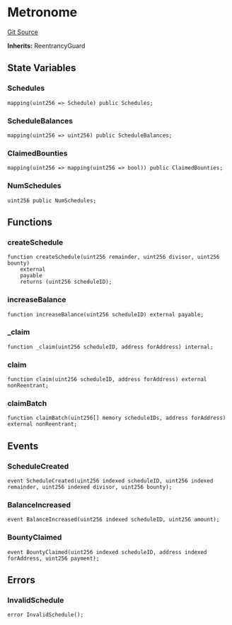 # Metronome
[Git Source](https://github.com/G7DAO/protocol/blob/ef7b24f4a26e9671edc818362f455c3e2801e1d7/contracts/metronome/Metronome.sol)

**Inherits:**
ReentrancyGuard


## State Variables
### Schedules

```solidity
mapping(uint256 => Schedule) public Schedules;
```


### ScheduleBalances

```solidity
mapping(uint256 => uint256) public ScheduleBalances;
```


### ClaimedBounties

```solidity
mapping(uint256 => mapping(uint256 => bool)) public ClaimedBounties;
```


### NumSchedules

```solidity
uint256 public NumSchedules;
```


## Functions
### createSchedule


```solidity
function createSchedule(uint256 remainder, uint256 divisor, uint256 bounty)
    external
    payable
    returns (uint256 scheduleID);
```

### increaseBalance


```solidity
function increaseBalance(uint256 scheduleID) external payable;
```

### _claim


```solidity
function _claim(uint256 scheduleID, address forAddress) internal;
```

### claim


```solidity
function claim(uint256 scheduleID, address forAddress) external nonReentrant;
```

### claimBatch


```solidity
function claimBatch(uint256[] memory scheduleIDs, address forAddress) external nonReentrant;
```

## Events
### ScheduleCreated

```solidity
event ScheduleCreated(uint256 indexed scheduleID, uint256 indexed remainder, uint256 indexed divisor, uint256 bounty);
```

### BalanceIncreased

```solidity
event BalanceIncreased(uint256 indexed scheduleID, uint256 amount);
```

### BountyClaimed

```solidity
event BountyClaimed(uint256 indexed scheduleID, address indexed forAddress, uint256 payment);
```

## Errors
### InvalidSchedule

```solidity
error InvalidSchedule();
```

